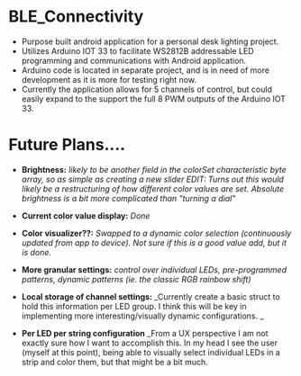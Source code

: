 # BLE_Connectivity

- Purpose built android application for a personal desk lighting project.
- Utilizes Arduino IOT 33 to facilitate WS2812B addressable LED programming and communications with Android application.
- Arduino code is located in separate project, and is in need of more development as it is more for testing right now.
- Currently the application allows for 5 channels of control, but could easily expand to the support the full 8 PWM outputs of the Arduino IOT 33.


# Future Plans....

- **Brightness:**   _likely to be another field in the colorSet characteristic byte array, so as simple as creating a new slider EDIT: Turns out this would likely be a restructuring of how different color values are set. Absolute brightness is a bit more complicated than "turning a dial"_
- **Current color value display:**    _Done_
- **Color visualizer??:**   _Swapped to a dynamic color selection (continuously updated from app to device). Not sure if this is a good value add, but it is done._
- **More granular settings:**   _control over individual LEDs, pre-programmed patterns, dynamic patterns (ie. the classic RGB rainbow shift)_
- **Local storage of channel settings:**  _Currently create a basic struct to hold this information per LED group. I think this will be key in implementing more interesting/visually dynamic configurations. _

- **Per LED per string configuration** _From a UX perspective I am not exactly sure how I want to accomplish this. In my head I see the user (myself at this point), being able to visually select individual LEDs in a strip and color them, but that might be a bit much. 
                 
